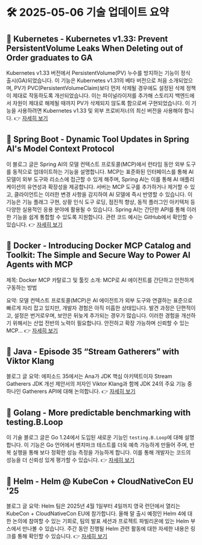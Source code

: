# 🛠️ 2025-05-06 기술 업데이트 요약

## 🔹 Kubernetes - Kubernetes v1.33: Prevent PersistentVolume Leaks When Deleting out of Order graduates to GA
Kubernetes v1.33 버전에서 PersistentVolume(PV) 누수를 방지하는 기능이 정식 출시(GA)되었습니다. 이 기능은 Kubernetes v1.31의 베타 버전으로 처음 소개되었으며, PV가 PVC(PersistentVolumeClaim)보다 먼저 삭제될 경우에도 설정된 삭제 정책이 제대로 작동하도록 개선되었습니다. 이는 파이널라이저를 추가해 스토리지 백엔드에서 자원이 제대로 해제될 때까지 PV가 삭제되지 않도록 함으로써 구현되었습니다. 이 기능을 사용하려면 Kubernetes v1.33 및 외부 프로비저너의 최신 버전을 사용해야 합니다.
👉 [자세히 보기](https://kubernetes.io/blog/2025/05/05/kubernetes-v1-33-prevent-persistentvolume-leaks-when-deleting-out-of-order-graduate-to-ga/)

## 🔹 Spring Boot - Dynamic Tool Updates in Spring AI's Model Context Protocol
이 블로그 글은 Spring AI의 모델 컨텍스트 프로토콜(MCP)에서 런타임 동안 외부 도구를 동적으로 업데이트하는 기능을 설명합니다. MCP는 표준화된 인터페이스를 통해 AI 모델이 외부 도구와 리소스에 접근할 수 있게 해주며, Spring AI는 이를 통해 AI 애플리케이션의 유연성과 확장성을 제공합니다. 서버는 MCP 도구를 추가하거나 제거할 수 있고, 클라이언트는 이러한 변경 사항을 감지하여 AI 모델에 즉시 반영할 수 있습니다. 이 기능은 기능 플래그 구현, 상황 인식 도구 로딩, 점진적 향상, 동적 플러그인 아키텍처 등 다양한 실용적인 응용 분야에 활용될 수 있습니다. Spring AI는 간단한 API를 통해 이러한 기능을 쉽게 통합할 수 있도록 지원합니다. 관련 코드 예시는 GitHub에서 확인할 수 있습니다.
👉 [자세히 보기](https://spring.io/blog/2025/05/04/spring-ai-dynamic-tool-updates-with-mcp)

## 🔹 Docker - Introducing Docker MCP Catalog and Toolkit: The Simple and Secure Way to Power AI Agents with MCP
제목: Docker MCP 카탈로그 및 툴킷 소개: MCP로 AI 에이전트를 간단하고 안전하게 구동하는 방법

요약: 모델 컨텍스트 프로토콜(MCP)은 AI 에이전트가 외부 도구와 연결하는 표준으로 빠르게 자리 잡고 있지만, 개발자 경험은 아직 미흡한 상태입니다. 발견 과정은 단편적이고, 설정은 번거로우며, 보안은 뒤늦게 추가되는 경우가 많습니다. 이러한 경험을 개선하기 위해서는 산업 전반의 노력이 필요합니다. 안전하고 확장 가능하며 신뢰할 수 있는 MCP...
👉 [자세히 보기](https://www.docker.com/blog/announcing-docker-mcp-catalog-and-toolkit-beta/)

## 🔹 Java - Episode 35 “Stream Gatherers” with Viktor Klang
블로그 글 요약: 
에피소드 35에서는 Ana가 JDK 핵심 아키텍트이자 Stream Gatherers JDK 개선 제안서의 저자인 Viktor Klang과 함께 JDK 24의 주요 기능 중 하나인 Gatherers API에 대해 논의합니다.
👉 [자세히 보기](https://inside.java/2025/05/05/podcast-035/)

## 🔹 Golang - More predictable benchmarking with testing.B.Loop
이 기술 블로그 글은 Go 1.24에서 도입된 새로운 기능인 `testing.B.Loop`에 대해 설명합니다. 이 기능은 Go 언어에서 벤치마크 테스트를 더욱 예측 가능하게 만들어 주며, 반복 실행을 통해 보다 정확한 성능 측정을 가능하게 합니다. 이를 통해 개발자는 코드의 성능을 더 신뢰성 있게 평가할 수 있습니다.
👉 [자세히 보기](https://go.dev/blog/testing-b-loop)

## 🔹 Helm - Helm @ KubeCon + CloudNativeCon EU '25
블로그 글 요약: Helm 팀은 2025년 4월 1일부터 4일까지 영국 런던에서 열리는 KubeCon + CloudNativeCon EU에 참가합니다. 올해 말 출시 예정인 Helm 4에 대한 논의에 참여할 수 있는 기회로, 팀의 발표 세션과 프로젝트 파빌리온에 있는 Helm 부스에서 만나볼 수 있습니다. 주간 동안 진행될 Helm 관련 활동에 대한 자세한 내용은 링크를 통해 확인할 수 있습니다.
👉 [자세히 보기](https://helm.sh/blog/helm-at-kubecon-eu-25/)

